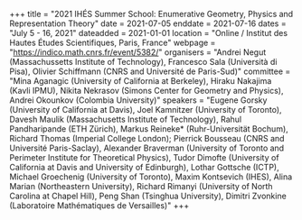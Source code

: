 +++
title = "2021 IHÉS Summer School: Enumerative Geometry, Physics and Representation Theory"
date = 2021-07-05
enddate = 2021-07-16
dates = "July 5 - 16, 2021"
dateadded = 2021-01-01
location = "Online / Institut des Hautes Études Scientifiques, Paris, France"
webpage = "https://indico.math.cnrs.fr/event/5382/"
organisers = "Andrei Negut (Massachussetts Institute of Technology), Francesco Sala (Università di Pisa), Olivier Schiffmann (CNRS and Université de Paris-Sud)"
committee = "Mina Aganagic (University of California at Berkeley), Hiraku Nakajima (Kavli IPMU), Nikita Nekrasov (Simons Center for Geometry and Physics), Andrei Okounkov (Colombia University)"
speakers = "Eugene Gorsky (University of California at Davis), Joel Kamnitzer (University of Toronto), Davesh Maulik (Massachusetts Institute of Technology), Rahul Pandharipande (ETH Zürich), Markus Reineke* (Ruhr-Universität Bochum), Richard Thomas (Imperial College London); Pierrick Bousseau (CNRS and Université Paris-Saclay), Alexander Braverman (University of Toronto and Perimeter Institute for Theoretical Physics), Tudor Dimofte (University of California at Davis and University of Edinburgh), Lothar Gottsche (ICTP), Michael Groechenig (University of Toronto), Maxim Kontsevich (IHES), Alina Marian (Northeastern University), Richard Rimanyi (University of North Carolina at Chapel Hill), Peng Shan (Tsinghua University), Dimitri Zvonkine (Laboratoire Mathématiques de Versailles)"
+++
